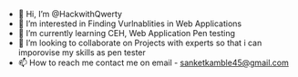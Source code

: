 - 👋 Hi, I’m @HackwithQwerty
- 👀 I’m interested in Finding Vurlnablities in Web Applications
- 🌱 I’m currently learning CEH, Web Application Pen testing
- 💞️ I’m looking to collaborate on Projects with experts so that i can imporovise my skills as pen tester
- 📫 How to reach me contact me on email - sanketkamble45@gmail.com

<!---
HackwithQwerty/HackwithQwerty is a ✨ special ✨ repository because its `README.md` (this file) appears on your GitHub profile.
You can click the Preview link to take a look at your changes.
--->
